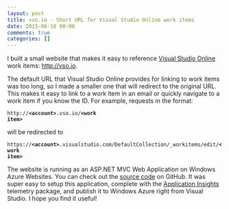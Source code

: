 ```yaml
---
layout: post
title: vso.io - Short URL for Visual Studio Online work items
date: 2015-06-10 00:00
comments: true
categories: []
---
```

<p>I built a small website that makes it easy to reference <a href="https://www.visualstudio.com/products/what-is-visual-studio-online-vs">Visual Studio Online</a> work items: <a href="http://vso.io">http://vso.io</a>.</p>

<p>The default URL that Visual Studio Online provides for linking to work items was too long, so I made a smaller one that will redirect to the original URL. This makes it easy to link to a work item in an email or quickly navigate to a work item if you know the ID. For example, requests in the format:</p>

<code>http://<b>&lt;account&gt;</b>.vso.io/<b>&lt;work item&gt;</b></code>

<p>will be redirected to</p>

<code>https://<b>&lt;account&gt;</b>.visualstudio.com/DefaultCollection/_workitems/edit/<b>&lt;work item&gt;</b></code>

<p>The website is running as an ASP.NET MVC Web Application on Windows Azure Websites. You can check out the <a href="http://github.com/mbmccormick/vso.io">source code</a> on GitHub. It was super easy to setup this application, complete with the <a href="http://azure.microsoft.com/en-us/services/application-insights/">Application Insights</a> telemetry package, and publish it to Windows Azure right from Visual Studio. I hope you find it useful!</p>